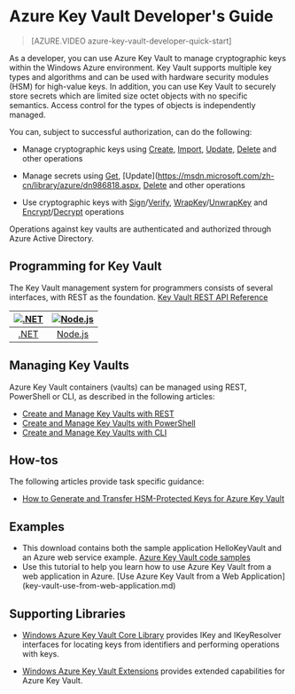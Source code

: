 <properties
   pageTitle="Key Vault Developer's Guide | Windows Azure"
   description="Developers can use Azure Key Vault to manage cryptographic keys within the Windows Azure environment. "
   services="key-vault"
   documentationCenter=""
   authors="BrucePerlerMS"
   manager="mbaldwin"
   editor="bruceper" />
<tags
	ms.service="key-vault"
	ms.date="11/06/2015"
	wacn.date=""/>

# Azure Key Vault Developer's Guide

> [AZURE.VIDEO azure-key-vault-developer-quick-start]

As a developer, you can use Azure Key Vault to manage cryptographic keys within the Windows Azure environment. Key Vault supports multiple key types and algorithms and can be used with hardware security modules (HSM) for high-value keys. In addition, you can use Key Vault to securely store secrets which are limited size octet objects with no specific semantics. Access control for the types of objects is independently managed.

You can, subject to successful authorization, can do the following:

- Manage cryptographic keys using [Create](https://msdn.microsoft.com/zh-cn/library/azure/dn903634.aspx), [Import](https://msdn.microsoft.com/zh-cn/library/azure/dn903626.aspx), [Update](https://msdn.microsoft.com/zh-cn/library/azure/dn903616.aspx), [Delete](https://msdn.microsoft.com/zh-cn/library/azure/dn903611.aspx) and other operations

- Manage secrets using [Get](https://msdn.microsoft.com/zh-cn/library/azure/dn903633.aspx), [Update](https://msdn.microsoft.com/zh-cn/library/azure/dn986818.aspx, [Delete](https://msdn.microsoft.com/zh-cn/library/azure/dn903613.aspx) and other operations

- Use cryptographic keys with [Sign](https://msdn.microsoft.com/zh-cn/library/azure/dn878096.aspx)/[Verify](https://msdn.microsoft.com/zh-cn/library/azure/dn878082.aspx), [WrapKey](https://msdn.microsoft.com/zh-cn/library/azure/dn878066.aspx)/[UnwrapKey](https://msdn.microsoft.com/zh-cn/library/azure/dn878079.aspx) and [Encrypt](https://msdn.microsoft.com/zh-cn/library/azure/dn878060.aspx)/[Decrypt](https://msdn.microsoft.com/zh-cn/library/azure/dn878097.aspx) operations

Operations against key vaults are authenticated and authorized through Azure Active Directory.

## Programming for Key Vault

The Key Vault management system for programmers consists of several interfaces, with REST as the foundation.
[Key Vault REST API Reference](https://msdn.microsoft.com/zh-cn/library/azure/dn903609.aspx)

|[![.NET](./media/key-vault-developers-guide/net.png)](https://msdn.microsoft.com/zh-cn/library/azure/dn903301.aspx)|[![Node.js](./media/key-vault-developers-guide/nodejs.png)](http://azure.github.io/azure-sdk-for-node/azure-arm-keyvault/latest)
|:--:|:--:|
|[.NET](https://msdn.microsoft.com/zh-cn/library/azure/dn903301.aspx)|[Node.js](http://azure.github.io/azure-sdk-for-node/azure-arm-keyvault/latest)

## Managing Key Vaults

Azure Key Vault containers (vaults) can be managed using REST, PowerShell or CLI, as described in the following articles:

- [Create and Manage Key Vaults with REST](https://msdn.microsoft.com/zh-cn/library/azure/mt620024.aspx)
- [Create and Manage Key Vaults with PowerShell](/documentation/articles/key-vault-get-started)
- [Create and Manage Key Vaults with CLI](/documentation/articles/key-vault-manage-with-cli)


## How-tos

The following articles provide task specific guidance:

- [How to Generate and Transfer HSM-Protected Keys for Azure Key Vault](/documentation/articles/key-vault-hsm-protected-keys)

## Examples

- This download contains both the sample application HelloKeyVault and an Azure web service example. [Azure Key Vault code samples](http://www.microsoft.com/download/details.aspx?id=45343)
- Use this tutorial to help you learn how to use Azure Key Vault from a web application in Azure. [Use Azure Key Vault from a Web Application] (key-vault-use-from-web-application.md)

## Supporting Libraries

- [Windows Azure Key Vault Core Library](http://www.nuget.org/packages/Microsoft.Azure.KeyVault.Core/1.0.0) provides IKey and IKeyResolver interfaces for locating keys from identifiers and performing operations with keys.

- [Windows Azure Key Vault Extensions](http://www.nuget.org/packages/Microsoft.Azure.KeyVault.Extensions/1.0.0) provides extended capabilities for Azure Key Vault.
